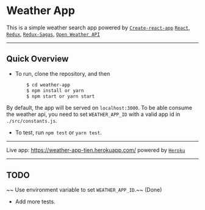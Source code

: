 # Weather App

This is a simple weather search app powered by [`Create-react-app`](https://github.com/facebookincubator/create-react-app) [`React`](https://facebook.github.io/react/), [`Redux`](http://redux.js.org/), [`Redux-Sagas`](https://github.com/redux-saga/redux-saga), [`Open Weather API`](https://openweathermap.org)

-------------------------------------
## Quick Overview
* To run, clone the repository, and then
    ```sh
        $ cd weather-app
        $ npm install or yarn
        $ npm start or yarn start
    ```
By default, the app will be served on `localhost:3000`.
To be able consume the weather api, you need to set `WEATHER_APP_ID` with a valid app id in `./src/constants.js`.

* To test, run `npm test` or `yarn test`.

------------
Live app: https://weather-app-tien.herokuapp.com/ powered by [`Heroku`](https://www.heroku.com/)

-------------------------------------------
## TODO
~~ Use environment variable to set `WEATHER_APP_ID`.~~ (Done)
* Add more tests.
